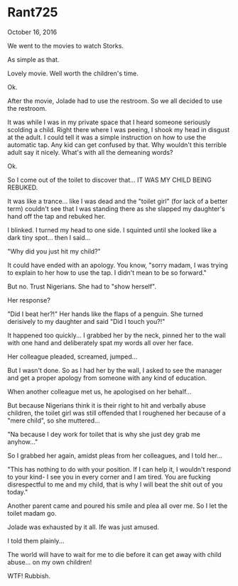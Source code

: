 # Rant725


October 16, 2016

We went to the movies to watch Storks.

As simple as that. 

Lovely movie. Well worth the children's time.

Ok. 

After the movie, Jolade had to use the restroom. So we all decided to use the restroom.

It was while I was in my private space that I heard someone seriously scolding a child. 
Right there where I was peeing, I shook my head in disgust at the adult. I could tell it was a simple instruction on how to use the automatic tap. Any kid can get confused by that. Why wouldn't this terrible adult say it nicely. What's with all the demeaning words?

Ok.

So I come out of the toilet to discover that... IT WAS MY CHILD BEING REBUKED.

It was like a trance... like I was dead and the "toilet girl" (for lack of a better term) couldn't see that I was standing there as she slapped my daughter's hand off the tap and rebuked her.

I blinked. I turned my head to one side. I squinted until she looked like a dark tiny spot... then I said...

"Why did you just hit my child?"

It could have ended with an apology. You know, "sorry madam, I was trying to explain to her how to use the tap. I didn't mean to be so forward."

But no. Trust Nigerians. She had to "show herself".

Her response?

"Did I beat her?!" Her hands like the flaps of a penguin. She turned derisively to my daughter and said "Did I touch you?!"

It happened too quickly... I grabbed her by the neck, pinned her to the wall with one hand and deliberately spat my words all over her face. 

Her colleague pleaded, screamed, jumped... 

But I wasn't done. So as I had her by the wall, I asked to see the manager and get a proper apology from someone with any kind of education.

When another colleague met us, he apologised on her behalf...

But because Nigerians think it is their right to hit and verbally abuse children, the toilet girl was still offended that I roughened her because of a "mere child", so she muttered...

"Na because I dey work for toilet that is why she just dey grab me anyhow..."

So I grabbed her again, amidst pleas from her colleagues, and I told her...

"This has nothing to do with your position. If I can help it, I wouldn't respond to your kind- I see you in every corner and I am tired. You are fucking disrespectful to me and my child, that is why I will beat the shit out of you today."

Another parent came and poured his smile and plea all over me. So I let the toilet madam go.

Jolade was exhausted by it all. Ife was just amused.

I told them plainly...

The world will have to wait for me to die before it can get away with child abuse... on my own children!

WTF! Rubbish.